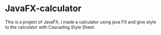 # JavaFX-calculator
This is a project of JavaFX, i made a calculator using java FX and give style to the calculator with Cascading Style Sheet.
